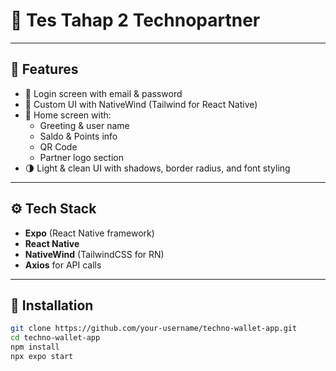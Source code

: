 # 🧾 Tes Tahap 2 Technopartner

---

## 🚀 Features

- 🔐 Login screen with email & password
- 🎨 Custom UI with NativeWind (Tailwind for React Native)
- 👤 Home screen with:
  - Greeting & user name
  - Saldo & Points info
  - QR Code
  - Partner logo section
- 🌗 Light & clean UI with shadows, border radius, and font styling

---

## ⚙️ Tech Stack

- **Expo** (React Native framework)
- **React Native**
- **NativeWind** (TailwindCSS for RN)
- **Axios** for API calls

---

## 🔧 Installation

```bash
git clone https://github.com/your-username/techno-wallet-app.git
cd techno-wallet-app
npm install
npx expo start
